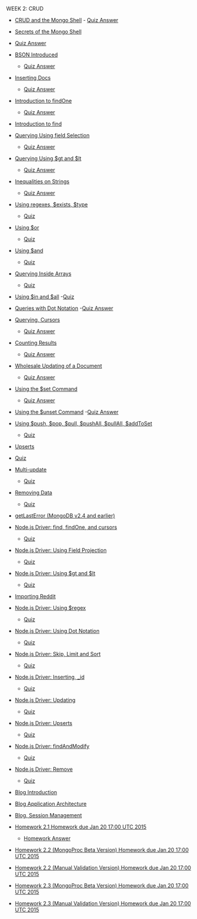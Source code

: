 WEEK 2: CRUD

-   [CRUD and the Mongo
    Shell](https://www.youtube.com/watch?v=C7LinMC2o5o) - [Quiz
    Answer](https://www.youtube.com/watch?v=nWOt4VN6Y3g#t=10)

-   [Secrets of the Mongo
    Shell](https://www.youtube.com/watch?v=IIIzjPp-IRE)
-   [Quiz Answer](https://www.youtube.com/watch?v=a6TFwpCoLoY)

-   [BSON Introduced](https://www.youtube.com/watch?v=K3J6WvDW-Hc)
    -   [Quiz Answer]()
-   [Inserting Docs](https://www.youtube.com/watch?v=qqfVxGLIrLg)
    -   [Quiz Answer](https://www.youtube.com/watch?v=BRAVnBz3ogE)
-   [Introduction to
    findOne](https://www.youtube.com/watch?v=w9V0fJsDwbQ)
    -   [Quiz Answer](https://www.youtube.com/watch?v=uN_wf5a3BE4)
-   [Introduction to find](https://www.youtube.com/watch?v=8kKfFK6a0Ak)

-   [Querying Using field
    Selection](https://www.youtube.com/watch?v=UIg86QjSoyY)
    -   [Quiz Answer](https://www.youtube.com/watch?v=ouHFZgtEAuU)
-   [Querying Using \$gt and
    \$lt](https://www.youtube.com/watch?v=FHLrz4VGzkg)
    -   [Quiz Answer](https://www.youtube.com/watch?v=tY7I1l8JdDI)
-   [Inequalities on
    Strings](https://www.youtube.com/watch?v=imCCKOevU3c)
    -   [Quiz Answer](https://www.youtube.com/watch?v=ZRWT0lcHsoU)
-   [Using regexes, \$exists,
    \$type](https://www.youtube.com/watch?v=lI-jhqYf1JY)
    -   [Quiz](https://www.youtube.com/watch?v=yMi7PwOoqXY)
-   [Using \$or](https://www.youtube.com/watch?v=BW5ElNCRZps)
    -   [Quiz](https://www.youtube.com/watch?v=diimYkvr374)
-   [Using \$and](https://www.youtube.com/watch?v=hYk7pjgjjzc)
    -   [Quiz](https://www.youtube.com/watch?v=oIkSajy8NLw)
-   [Querying Inside
    Arrays](https://www.youtube.com/watch?v=jvEqwW75Bus)
    -   [Quiz](https://www.youtube.com/watch?v=gwECaa4N9Xc)
-   [Using \$in and
    \$all](https://www.youtube.com/watch?v=QU2NrkviORE) -[Quiz](https://www.youtube.com/watch?v=6O1UGHwuEww)

-   [Queries with Dot
    Notation](https://www.youtube.com/watch?v=NrjFECIfwqk) -[Quiz
    Answer](https://www.youtube.com/watch?v=yiEjK_V008s)

-   [Querying, Cursors](https://www.youtube.com/watch?v=3jA6iFSEJOI)
    -   [Quiz Answer](https://www.youtube.com/watch?v=djzpK7UIO94)
-   [Counting Results](https://www.youtube.com/watch?v=eKD5bVmNQMI)
    -   [Quiz Answer](https://www.youtube.com/watch?v=Uozp0diXOc8)
-   [Wholesale Updating of a
    Document](https://www.youtube.com/watch?v=g7Fi1xXsuvU)
    -   [Quiz Answer](https://www.youtube.com/watch?v=pwnRUdtI8lY)
-   [Using the \$set
    Command](https://www.youtube.com/watch?v=XyhNjs2pNVc)
    -   [Quiz Answer](https://www.youtube.com/watch?v=G2e5ZxqR6nw)
-   [Using the \$unset
    Command](https://www.youtube.com/watch?v=LpErz8jLW0I) -[Quiz
    Answer](https://www.youtube.com/watch?v=-CzLvQS12wY)

-   [Using \$push, \$pop, \$pull, \$pushAll, \$pullAll,
    \$addToSet](https://www.youtube.com/watch?v=GOn0EWKDQoY)
    -   [Quiz](https://www.youtube.com/watch?v=bGbiIGEM0FY)
-   [Upserts](https://www.youtube.com/watch?v=Dy2p8k3EZs4)
-   [Quiz](https://www.youtube.com/watch?v=Loo5XKQAryM)

-   [Multi-update](https://www.youtube.com/watch?v=2GNNdUmDL-4#t=12)
    -   [Quiz](https://www.youtube.com/watch?v=puGW4t5wmOU)
-   [Removing Data](https://www.youtube.com/watch?v=5K0t1dU8IJY)
    -   [Quiz](https://www.youtube.com/watch?v=AGvJs8xqZJg)
-   [getLastError (MongoDB v2.4 and
    earlier)](https://www.youtube.com/watch?v=a6o0TQjUMug)

-   [Node.js Driver: find, findOne, and
    cursors](https://www.youtube.com/watch?v=elGy_YOtn4Q)
    -   [Quiz](https://www.youtube.com/watch?v=RfFQrjRL3RQ)
-   [Node.js Driver: Using Field
    Projection](https://www.youtube.com/watch?v=i-C8I5xrvn0)
    -   [Quiz](https://www.youtube.com/watch?v=nMtZ1hmppVo)
-   [Node.js Driver: Using \$gt and
    \$lt](https://www.youtube.com/watch?v=jhqdI1xLVWg)
    -   [Quiz](https://www.youtube.com/watch?v=qEOgkYB8r_k)
-   [Importing Reddit](https://www.youtube.com/watch?v=2pMtlTeJ8Ek)

-   [Node.js Driver: Using
    \$regex](https://www.youtube.com/watch?v=gQVnirqZEbM)
    -   [Quiz](https://www.youtube.com/watch?v=dBo4scpq_P4)
-   [Node.js Driver: Using Dot
    Notation](https://www.youtube.com/watch?v=YNA4EnxgdQY)
    -   [Quiz](https://www.youtube.com/watch?v=6Iy7edNKl0Q)
-   [Node.js Driver: Skip, Limit and Sort](https://www.youtube.com/watch?v=GD78tbm_qvQ)
    -   [Quiz](https://www.youtube.com/watch?v=t0runNOwPdY)
-   [Node.js Driver: Inserting, \_id](https://www.youtube.com/watch?v=zrDCLNYbKNU#t=10)
    -   [Quiz](https://www.youtube.com/watch?v=y_qyqkNuZMQ)
-   [Node.js Driver: Updating](https://www.youtube.com/watch?v=hf85eZvYosY)
    -   [Quiz](https://www.youtube.com/watch?v=MNLN8k57lf0)
-   [Node.js Driver: Upserts](https://www.youtube.com/watch?v=msse79yvaEo)
    -   [Quiz](https://www.youtube.com/watch?v=atzwFFtqsjA)
-   [Node.js Driver: findAndModify](https://www.youtube.com/watch?v=QnQxACsXrBk)
    -   [Quiz](https://www.youtube.com/watch?v=BxBa3Oos_LQ)
-   [Node.js Driver: Remove](https://www.youtube.com/watch?v=9Rl2-gzLy20)
    -   [Quiz](https://university.mongodb.com/courses/10gen/M101JS/2015_January/courseware/Week_2_CRUD/52d07c36e2d423570a05ba04/)
-   [Blog Introduction](https://www.youtube.com/watch?v=TcDqVQxYWZ0)

-   [Blog Application Architecture](https://www.youtube.com/watch?v=M8NCh6JqG8Q)

-   [Blog, Session Management](https://www.youtube.com/watch?v=C3CLiy5HkxE)

-   [Homework 2.1 Homework due Jan 20 17:00 UTC 2015](https://www.youtube.com/watch?v=SGIkso8KRhU)
    - [Homework Answer](https://university.mongodb.com/courses/10gen/M101JS/2015_January/courseware/Week_2_CRUD/52d0820ae2d423570a05ba0e/)
-   [Homework 2.2 (MongoProc Beta Version) Homework due Jan 20 17:00 UTC
    2015](https://www.youtube.com/watch?v=sSicXeEqVNY)

-   [Homework 2.2 (Manual Validation Version) Homework due Jan 20 17:00
    UTC 2015](https://www.youtube.com/watch?v=ptMtmwArXE0)

-   [Homework 2.3 (MongoProc Beta Version) Homework due Jan 20 17:00 UTC
    2015]()

-   [Homework 2.3 (Manual Validation Version) Homework due Jan 20 17:00
    UTC 2015](https://www.youtube.com/watch?v=ptMtmwArXE0)
